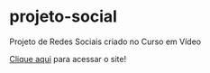 # projeto-social
 Projeto de Redes Sociais criado no Curso em Vídeo
 <p><a href="https://giovanninoda.github.io/projeto-social/" target="_blank">Clique aqui</a> para acessar o site!</p>